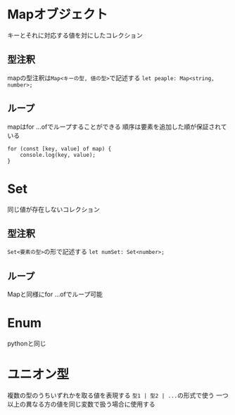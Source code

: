 # Mapオブジェクト
キーとそれに対応する値を対にしたコレクション

## 型注釈
mapの型注釈は`Map<キーの型, 値の型>`で記述する
`let peaple: Map<string, number>;`

## ループ
mapはfor ...ofでループすることができる
順序は要素を追加した順が保証されている
```
for (const [key, value] of map) {
    console.log(key, value);
}
```

# Set
同じ値が存在しないコレクション

## 型注釈
`Set<要素の型>`の形で記述する
`let numSet: Set<number>;`

## ループ
Mapと同様にfor ...ofでループ可能

# Enum
pythonと同じ

# ユニオン型
複数の型のうちいずれかを取る値を表現する
`型1 | 型2 | ...`の形式で使う
一つ以上の異なる方の値を同じ変数で扱う場合に使用する






